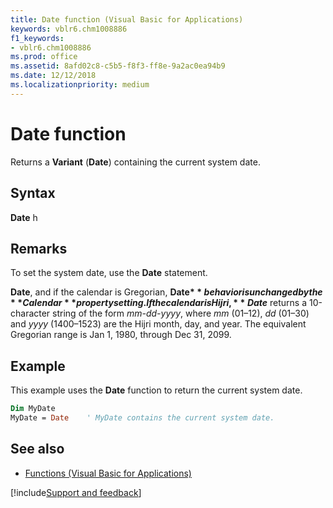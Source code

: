 ```yaml
---
title: Date function (Visual Basic for Applications)
keywords: vblr6.chm1008886
f1_keywords:
- vblr6.chm1008886
ms.prod: office
ms.assetid: 8afd02c8-c5b5-f8f3-ff8e-9a2ac0ea94b9
ms.date: 12/12/2018
ms.localizationpriority: medium
---
```



# Date function

Returns a **Variant** (**Date**) containing the current system date.

## Syntax

**Date**
h
## Remarks

To set the system date, use the **Date** statement.

**Date**, and if the calendar is Gregorian, **Date$** behavior is unchanged by the **Calendar** property setting. If the calendar is Hijri, **Date$** returns a 10-character string of the form _mm-dd-yyyy_, where _mm_ (01&ndash;12), _dd_ (01&ndash;30) and _yyyy_ (1400&ndash;1523) are the Hijri month, day, and year. The equivalent Gregorian range is Jan 1, 1980, through Dec 31, 2099.

## Example

This example uses the **Date** function to return the current system date.

```vb
Dim MyDate
MyDate = Date    ' MyDate contains the current system date.

```


## See also

- [Functions (Visual Basic for Applications)](../functions-visual-basic-for-applications.md)

[!include[Support and feedback](~/includes/feedback-boilerplate.md)]

